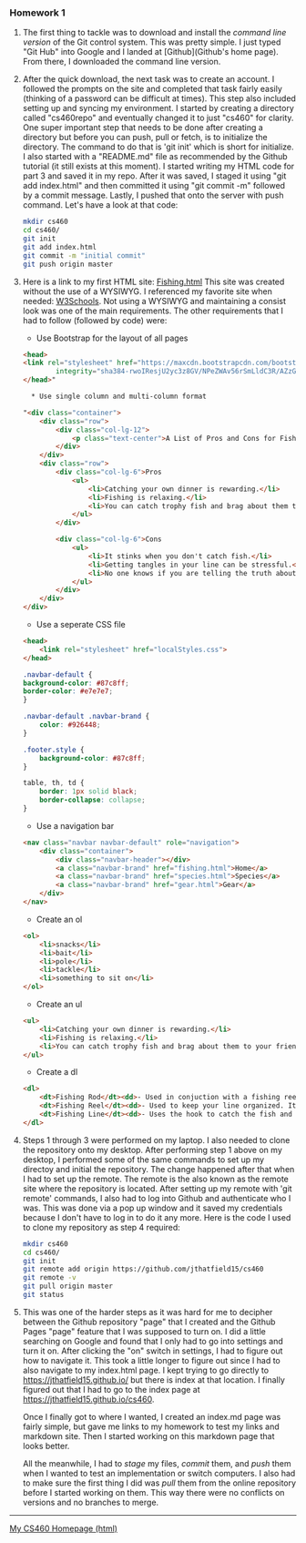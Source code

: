 ### Homework 1

1. The first thing to tackle was to download and install the *command line version* of the Git control system.
This was pretty simple. I just typed "Git Hub" into Google and I landed at [Github](Github's home page).
From there, I downloaded the command line version.

2. After the quick download, the next task was to create an account. I followed the prompts on the site and 
completed that task fairly easily (thinking of a password can be difficult at times). This step also included
setting up and syncing my environment. I started by creating a directory called "cs460repo" and eventually 
changed it to just "cs460" for clarity.
One super important step that needs to be done after creating a directory but before you can push, pull or fetch,
is to initialize the directory. The command to do that is 'git init' which is short for initialize.
I also started with a "README.md" file as recommended by the Github
tutorial (it still exists at this moment). I started writing my HTML code for part 3 and saved it in my repo.
After it was saved, I staged it using "git add index.html" and then committed it using "git commit -m" followed
by a commit message. Lastly, I pushed that onto the server with push command. Let's have a look at that code:

	```bash
	mkdir cs460
	cd cs460/
	git init
	git add index.html
	git commit -m "initial commit"
	git push origin master
	```

3. Here is a link to my first HTML site: [Fishing.html](https://jthatifled15.github.io/cs460/hw1/index.html)
	This site was created without the use of a WYSIWYG. I referenced my favorite site when needed: [W3Schools](https://www.w3schools.com/).
	Not using a WYSIWYG and maintaining a consist look was one of the main requirements.
	The other requirements that I had to follow (followed by code) were:
	  * Use Bootstrap for the layout of all pages
	
	```html
	<head>
	<link rel="stylesheet" href="https://maxcdn.bootstrapcdn.com/bootstrap/4.0.0-alpha.6/css/bootstrap.min.css" 
			integrity="sha384-rwoIResjU2yc3z8GV/NPeZWAv56rSmLldC3R/AZzGRnGxQQKnKkoFVhFQhNUwEyJ" crossorigin="anonymous">
	</head>"
	
	  * Use single column and multi-column format 
	
	"<div class="container">
		<div class="row">
			<div class="col-lg-12">
				<p class="text-center">A List of Pros and Cons for Fishing</p>
			</div>
		</div>
		<div class="row">
			<div class="col-lg-6">Pros
				<ul>
					<li>Catching your own dinner is rewarding.</li>
					<li>Fishing is relaxing.</li>
					<li>You can catch trophy fish and brag about them to your friends.</li>
				</ul>
			</div>

			<div class="col-lg-6">Cons
				<ul>
					<li>It stinks when you don't catch fish.</li>
					<li>Getting tangles in your line can be stressful.</li>
					<li>No one knows if you are telling the truth about your stories without proof.</li>
				</ul>
			</div>
		</div>
	</div>
	```
	
	* Use a seperate CSS file
	
	```html
	<head>
		<link rel="stylesheet" href="localStyles.css">
	</head>
	```

	```css
	.navbar-default {
    background-color: #87c8ff;
    border-color: #e7e7e7;
	}

	.navbar-default .navbar-brand {
		color: #926448;
	}

	.footer.style {
		background-color: #87c8ff;
	}

	table, th, td {
		border: 1px solid black;
		border-collapse: collapse;
	}
	```

	* Use a navigation bar

	```html
	<nav class="navbar navbar-default" role="navigation">
		<div class="container">
			<div class="navbar-header"></div>
			<a class="navbar-brand" href="fishing.html">Home</a>
			<a class="navbar-brand" href="species.html">Species</a>
			<a class="navbar-brand" href="gear.html">Gear</a>
		</div>
	</nav>
	```

	* Create an ol

	```html
	<ol>
		<li>snacks</li>
		<li>bait</li>
		<li>pole</li>
		<li>tackle</li>
		<li>something to sit on</li>
	</ol>
	```

	* Create an ul

	```html
	<ul>
		<li>Catching your own dinner is rewarding.</li>
		<li>Fishing is relaxing.</li>
		<li>You can catch trophy fish and brag about them to your friends.</li>
	</ul>
	```
	
	  * Create a dl
	  
	```html
	<dl>
		<dt>Fishing Rod</dt><dd>- Used in conjuction with a fishing reel. It allows you to apply tension to the line.</dd>
		<dt>Fishing Reel</dt><dd>- Used to keep your line organized. It allows you to cast the line and "reel" it in.</dd>
		<dt>Fishing Line</dt><dd>- Uses the hook to catch the fish and allows you bring the fish to you.</dd>
	</dl>
	```
	
4. Steps 1 through 3 were performed on my laptop. I also needed to clone the repository onto my desktop. After
performing step 1 above on my desktop, I performed some of the same commands to set up my directoy and initial
the repository. The change happened after that when I had to set up the remote. The remote is the also known as
the remote site where the repository is located. After setting up my remote with 'git remote' commands, I also 
had to log into Github and authenticate who I was. This was done via a pop up window and it saved my credentials
because I don't have to log in to do it any more.
Here is the code I used to clone my repository as step 4 required:

	```bash
	mkdir cs460
	cd cs460/
	git init
	git remote add origin https://github.com/jthatfield15/cs460
	git remote -v
	git pull origin master
	git status
	```

5. This was one of the harder steps as it was hard for me to decipher between the Github repository "page" that I 
created and the Github Pages "page" feature that I was supposed to turn on. I did a little searching on Google and
found that I only had to go into settings and turn it on. After clicking the "on" switch in settings, I had to 
figure out how to navigate it. This took a little longer to figure out since I had to also navigate to my index.html
page. I kept trying to go directly to https://jthatfield15.github.io/ but there is index at that location. I 
finally figured out that I had to go to the index page at https://jthatfield15.github.io/cs460.

	Once I finally got to where I wanted, I created an index.md page was fairly simple, but gave me links to my homework
	to test my links and markdown site. Then I started working on this markdown page that looks better.

	All the meanwhile, I had to *stage* my files, *commit* them, and *push* them when I wanted to test an implementation or
	switch computers. I also had to make sure the first thing I did was *pull* them from the online repository before I 
		started working on them. This way there were no conflicts on versions and no branches to merge.

---------------
[My CS460 Homepage (html)](https://jthatfield15.github.io/cs460/)